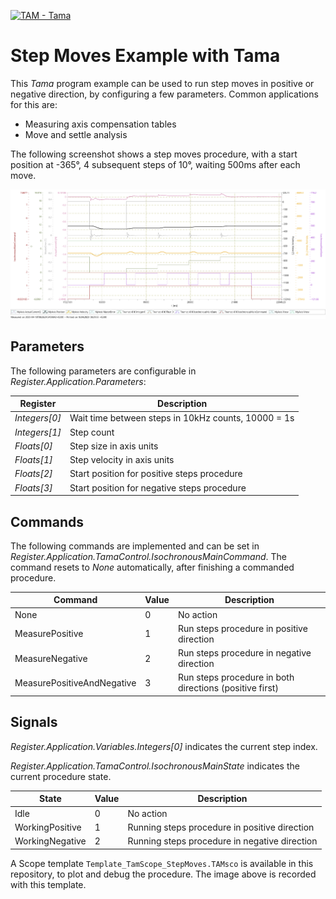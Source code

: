 [![TAM - Tama](https://img.shields.io/static/v1?label=TAM&message=Tama&color=b51839)](https://www.triamec.com/en/tam-api.html)

# Step Moves Example with Tama

This *Tama* program example can be used to run step moves in positive or negative direction, by configuring a few parameters. Common applications for this are:

- Measuring axis compensation tables
- Move and settle analysis

The following screenshot shows a step moves procedure, with a start position at -365°, 4 subsequent steps of 10°, waiting 500ms after each move.

![Scope record of a MeasurePositive procedure](./doc/example_plot.png)

## Parameters

The following parameters are configurable in *Register.Application.Parameters*:

| Register      | Description                                         |
| ------------- | --------------------------------------------------- |
| *Integers[0]* | Wait time between steps in 10kHz counts, 10000 = 1s |
| *Integers[1]* | Step count                                          |
| *Floats[0]*   | Step size in axis units                             |
| *Floats[1]*   | Step velocity in axis units                         |
| *Floats[2]*   | Start position for positive steps procedure         |
| *Floats[3]*   | Start position for negative steps procedure         |

## Commands

The following commands are implemented and can be set in *Register.Application.TamaControl.IsochronousMainCommand*. The command resets to *None* automatically, after finishing a commanded procedure.

| Command                    | Value | Description                                             |
| -------------------------- | ----- | ------------------------------------------------------- |
| None                       | 0     | No action                                               |
| MeasurePositive            | 1     | Run steps procedure in positive direction               |
| MeasureNegative            | 2     | Run steps procedure in negative direction               |
| MeasurePositiveAndNegative | 3     | Run steps procedure in both directions (positive first) |

## Signals

*Register.Application.Variables.Integers[0]* indicates the current step index.

*Register.Application.TamaControl.IsochronousMainState* indicates the current procedure state.

| State           | Value | Description                                   |
| --------------- | ----- | --------------------------------------------- |
| Idle            | 0     | No action                                     |
| WorkingPositive | 1     | Running steps procedure in positive direction |
| WorkingNegative | 2     | Running steps procedure in negative direction |

A Scope template `Template_TamScope_StepMoves.TAMsco` is available in this repository, to plot and debug the procedure. The image above is recorded with this template.
